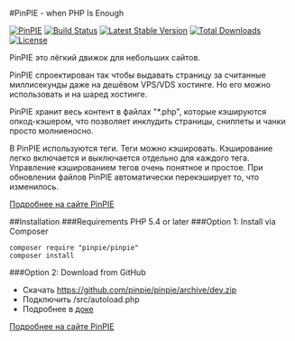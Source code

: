 #PinPIE - when PHP Is Enough

[![PinPIE](https://img.shields.io/badge/PHP-PinPIE-brightgreen.svg?style=flat-square)](http://pinpie.ru/)
[![Build Status](http://img.shields.io/travis/pinpie/pinpie.svg?style=flat-square)](https://travis-ci.org/pinpie/pinpie)
[![Latest Stable Version](https://img.shields.io/packagist/v/pinpie/pinpie.svg?style=flat-square)](https://packagist.org/packages/pinpie/pinpie)
[![Total Downloads](https://img.shields.io/packagist/dt/pinpie/pinpie.svg?style=flat-square)](https://packagist.org/packages/pinpie/pinpie)
[![License](https://img.shields.io/packagist/l/pinpie/pinpie.svg?style=flat-square)](https://packagist.org/packages/pinpie/pinpie)


PinPIE это лёгкий движок для небольших сайтов.

PinPIE спроектирован так чтобы выдавать страницу за считанные миллисекунды даже на дешёвом VPS/VDS хостинге. Но его можно использовать и на шаред хостинге.

PinPIE хранит весь контент в файлах "*.php", которые кэшируются опкод-кэшером, что позволяет инклудить страницы, сниппеты и чанки просто молниеносно.

В PinPIE используются теги. Теги можно кэшировать. Кэширование легко включается и выключается отдельно для каждого тега. Управление кэшированием тегов очень понятное и простое. При обновлении файлов PinPIE автоматически перекэширует то, что изменилось.

[Подробнее на сайте PinPIE](http://pinpie.ru/ru/manual)

##Installation
###Requirements
PHP 5.4 or later
###Option 1: Install via Composer
```
composer require "pinpie/pinpie"
composer install
```
###Option 2: Download from GitHub
 * Скачать https://github.com/pinpie/pinpie/archive/dev.zip
 * Подключить /src/autoload.php
 * Подробнее в [доке](http://pinpie.ru/ru/manual) 


[Подробнее на сайте PinPIE](http://pinpie.ru/ru/manual)